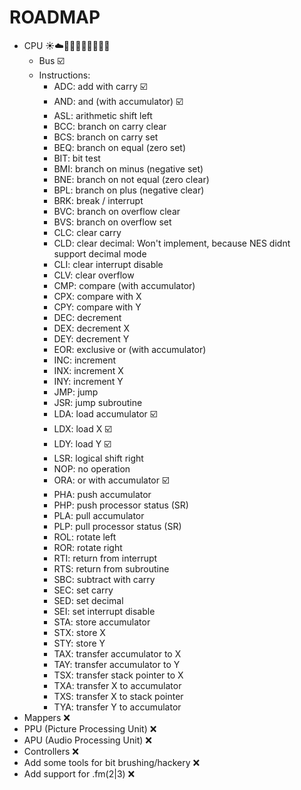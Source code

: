 # ROADMAP

 - CPU :sunny::cloud::construction_worker_man::construction::construction::construction::construction::construction::construction:
   - Bus :ballot_box_with_check:
   - Instructions:
     - ADC: add with carry :ballot_box_with_check:
     - AND: and (with accumulator) :ballot_box_with_check:
     - ASL: arithmetic shift left
     - BCC: branch on carry clear
     - BCS: branch on carry set
     - BEQ: branch on equal (zero set)
     - BIT: bit test
     - BMI: branch on minus (negative set)
     - BNE: branch on not equal (zero clear)
     - BPL: branch on plus (negative clear)
     - BRK: break / interrupt
     - BVC: branch on overflow clear
     - BVS: branch on overflow set
     - CLC: clear carry
     - CLD: clear decimal: Won't implement, because NES didnt support decimal mode
     - CLI: clear interrupt disable
     - CLV: clear overflow
     - CMP: compare (with accumulator)
     - CPX: compare with X
     - CPY: compare with Y
     - DEC: decrement
     - DEX: decrement X
     - DEY: decrement Y
     - EOR: exclusive or (with accumulator)
     - INC: increment
     - INX: increment X
     - INY: increment Y
     - JMP: jump
     - JSR: jump subroutine
     - LDA: load accumulator :ballot_box_with_check:
     - LDX: load X :ballot_box_with_check:
     - LDY: load Y :ballot_box_with_check:
     - LSR: logical shift right
     - NOP: no operation
     - ORA: or with accumulator :ballot_box_with_check:
     - PHA: push accumulator
     - PHP: push processor status (SR)
     - PLA: pull accumulator
     - PLP: pull processor status (SR)
     - ROL: rotate left
     - ROR: rotate right
     - RTI: return from interrupt
     - RTS: return from subroutine
     - SBC: subtract with carry
     - SEC: set carry
     - SED: set decimal
     - SEI: set interrupt disable
     - STA: store accumulator
     - STX: store X
     - STY: store Y
     - TAX: transfer accumulator to X
     - TAY: transfer accumulator to Y
     - TSX: transfer stack pointer to X
     - TXA: transfer X to accumulator
     - TXS: transfer X to stack pointer
     - TYA: transfer Y to accumulator
 - Mappers :x:
 - PPU (Picture Processing Unit) :x:
 - APU (Audio Processing Unit) :x:
 - Controllers :x:
 - Add some tools for bit brushing/hackery :x:
 - Add support for .fm(2|3) :x:

